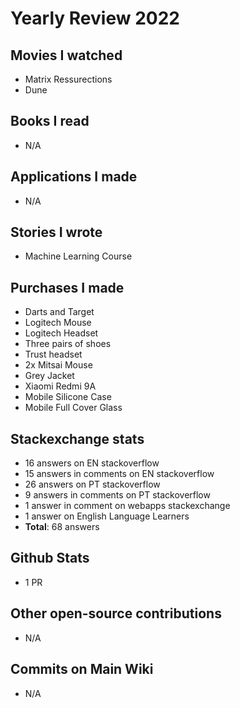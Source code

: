 # Yearly Review 2022

## Movies I watched

- Matrix Ressurections
- Dune

## Books I read

- N/A

## Applications I made

- N/A

## Stories I wrote

- Machine Learning Course

## Purchases I made

- Darts and Target
- Logitech Mouse
- Logitech Headset
- Three pairs of shoes
- Trust headset
- 2x Mitsai Mouse
- Grey Jacket
- Xiaomi Redmi 9A
- Mobile Silicone Case
- Mobile Full Cover Glass

## Stackexchange stats

- 16 answers on EN stackoverflow
- 15 answers in comments on EN stackoverflow
- 26 answers on PT stackoverflow
- 9 answers in comments on PT stackoverflow
- 1 answer in comment on webapps stackexchange
- 1 answer on English Language Learners
- **Total**: 68 answers

## Github Stats

- 1 PR

## Other open-source contributions

- N/A

## Commits on Main Wiki

- N/A